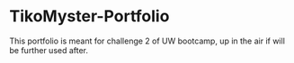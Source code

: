 # TikoMyster-Portfolio
This portfolio is meant for challenge 2 of UW bootcamp, up in the air if will be further used after.
